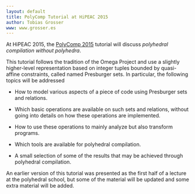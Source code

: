 ```yaml
---
layout: default
title: PolyComp Tutorial at HiPEAC 2015
author: Tobias Grosser
www: www.grosser.es
---
```


At HiPEAC 2015, the [PolyComp
2015](https://www.hipeac.org/2015/amsterdam/workshop-and-tutorials/) tutorial
will discuss *polyhedral compilation without polyhedra*.

This tutorial follows the tradition of the Omega Project and use a
slightly higher-level representation based on integer tuples bounded by
quasi-affine constraints, called named Presburger sets. In particular,
the following topics will be addressed

 * How to model various aspects of a piece of code using Presburger sets and
relations. 
 * Which basic operations are available on such sets and relations, without
  going into details on how these operations are implemented.

 * How to use these operations to mainly analyze but also transform programs.
 
 * Which tools are available for polyhedral compilation.

 * A small selection of some of the results that may be achieved through
   polyhedral compilation.

An earlier version of this tutorial was presented as the first half of a
lecture at the polyhedral school, but some of the material will be updated and
some extra material will be added.
